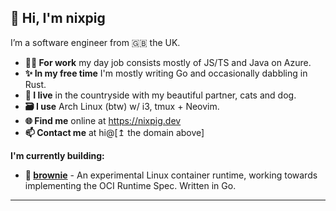 ## 🐽 Hi, I'm nixpig

I’m a software engineer from 🇬🇧 the UK.

- **👨‍💻 For work** my day job consists mostly of JS/TS and Java on Azure.
- **✨ In my free time** I'm mostly writing Go and occasionally dabbling in Rust. 
- **🏡 I live** in the countryside with my beautiful partner, cats and dog.
- **🗃️ I use** Arch Linux (btw) w/ i3, tmux + Neovim.
- **🌐 Find me** online at https://nixpig.dev
- **📫 Contact me** at hi@[↥ the domain above]

**I'm currently building:** 
- **🍪 [brownie](https://github.com/nixpig/brownie)** - An experimental Linux container runtime, working towards implementing the OCI Runtime Spec. Written in Go.

--- 

